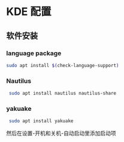 # KDE 配置 

## 软件安装

### language package

```bash 
sudo apt install $(check-language-support)
```

### Nautilus

```bash
 sudo apt install nautilus nautilus-share
```

### yakuake

```bash
 sudo apt install yakuake
```

然后在设置-开机和关机-自动启动里添加启动项

